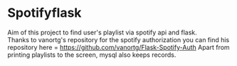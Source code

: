 # Spotifyflask
Aim of this project to find user's playlist via spotify api and flask. <br>
Thanks to vanortg's repository for the spotify authorization you can find his repository here = https://github.com/vanortg/Flask-Spotify-Auth
Apart from printing playlists to the screen, mysql also keeps records. 
